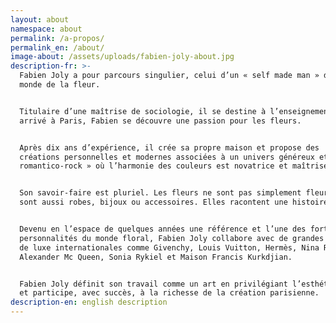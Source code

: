 ```yaml
---
layout: about
namespace: about
permalink: /a-propos/
permalink_en: /about/
image-about: /assets/uploads/fabien-joly-about.jpg
description-fr: >-
  Fabien Joly a pour parcours singulier, celui d’un « self made man » dans le
  monde de la fleur.


  Titulaire d’une maîtrise de sociologie, il se destine à l’enseignement. Mais
  arrivé à Paris, Fabien se découvre une passion pour les fleurs.


  Après dix ans d’expérience, il crée sa propre maison et propose des
  créations personnelles et modernes associées à un univers généreux et «
  romantico-rock » où l’harmonie des couleurs est novatrice et maîtrisée.


  Son savoir-faire est pluriel. Les fleurs ne sont pas simplement fleurs, elles
  sont aussi robes, bijoux ou accessoires. Elles racontent une histoire…


  Devenu en l’espace de quelques années une référence et l’une des fortes
  personnalités du monde floral, Fabien Joly collabore avec de grandes maisons
  de luxe internationales comme Givenchy, Louis Vuitton, Hermès, Nina Ricci,
  Alexander Mc Queen, Sonia Rykiel et Maison Francis Kurkdjian.


  Fabien Joly définit son travail comme un art en privilégiant l’esthétique
  et participe, avec succès, à la richesse de la création parisienne.
description-en: english description
---
```

